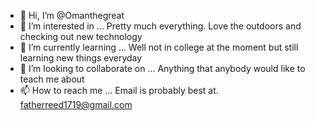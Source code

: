 - 👋 Hi, I’m @Omanthegreat
- 👀 I’m interested in ... Pretty much everything. Love the outdoors and checking out new technology 
- 🌱 I’m currently learning ... Well not in college at the moment but still learning new things everyday
- 💞️ I’m looking to collaborate on ... Anything that anybody would like to teach me about 
- 📫 How to reach me ... Email is probably best at.   fatherreed1719@gmail.com

<!---
Omanthegreat/Omanthegreat is a ✨ special ✨ repository because its `README.md` (this file) appears on your GitHub profile.
You can click the Preview link to take a look at your changes.
--->
